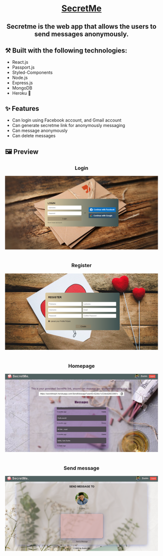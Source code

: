 
<h1 align="center"><a href='https://secretmeph.herokuapp.com/login' target='_blank' rel='noreferrer'>SecretMe</a></h1>

<h2 align="center">Secretme is the web app that allows the users to send messages anonymously.</h2>

## ⚒️ Built with the following technologies:

<ul>
    <li>React.js</li>
    <li>Passport.js</li>
    <li>Styled-Components</li>
    <li>Node.js</li>
    <li>Express.js</li>
    <li>MongoDB</li>
    <li>Heroku 🚀</li>
</ul>

## ✨ Features

<ul>
    <li>Can login using Facebook account, and Gmail account</li>
    <li>Can generate secretme link for anonymously messaging</li>
    <li>Can message anonymously</li>
    <li>Can delete messages</li>
</ul>

## 🖼️ Preview

<h3 align="center">Login</h3>
<img src="./public/og.png" alt="secretmepic" ></img>
<br>
<br>
<h3 align="center">Register</h3>
<img src="./public/images/register.png" alt="secretmepic" ></img>
<br>
<br>
<h3 align="center">Homepage</h3>
<img src="./public/images/homepage.png" alt="secretmepic" ></img>
<br>
<br>
<h3 align="center">Send message</h3>
<img src="./public/images/message.png" alt="secretmepic" ></img>
<br>
<br>

